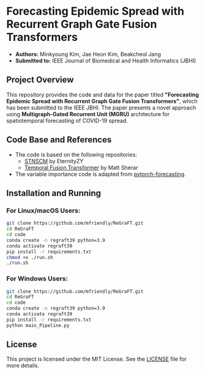 # Forecasting Epidemic Spread with Recurrent Graph Gate Fusion Transformers

- **Authors:** Minkyoung Kim, Jae Heon Kim, Beakcheol Jang
- **Submitted to:** IEEE Journal of Biomedical and Health Informatics (JBHI)

## Project Overview

This repository provides the code and data for the paper titled **"Forecasting Epidemic Spread with Recurrent Graph Gate Fusion Transformers"**, which has been submitted to the IEEE JBHI. The paper presents a novel approach using **Multigraph-Gated Recurrent Unit (MGRU)** architecture for spatiotemporal forecasting of COVID-19 spread.


## Code Base and References

- The code is based on the following repositories:
  - [STNSCM](https://github.com/EternityZY/STNSCM) by EternityZY
  - [Temporal Fusion Transformer](https://github.com/mattsherar/Temporal_Fusion_Transform) by Matt Sherar
- The variable importance code is adapted from [pytorch-forecasting](https://github.com/sktime/pytorch-forecasting).

## Installation and Running

### For Linux/macOS Users:

```bash
git clone https://github.com/mfriendly/ReGraFT.git
cd ReGraFT
cd code
conda create -n regraft39 python=3.9
conda activate regraft39
pip install -r requirements.txt
chmod +x ./run.sh
./run.sh
```

### For Windows Users:

```bash
git clone https://github.com/mfriendly/ReGraFT.git
cd ReGraFT
cd code
conda create -n regraft39 python=3.9
conda activate regraft39
pip install -r requirements.txt
python main_Pipeline.py
```

## License

This project is licensed under the MIT License. See the [LICENSE](LICENSE) file for more details.
